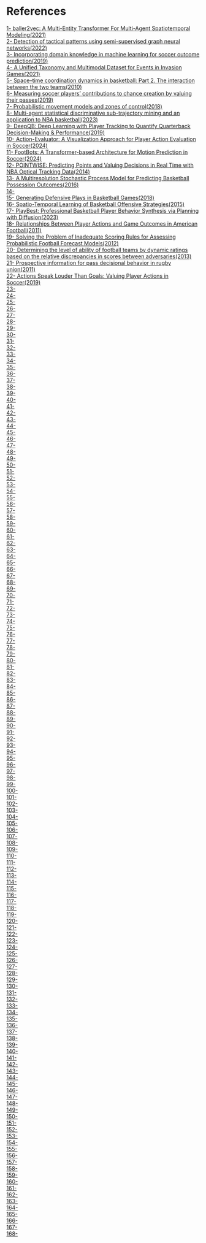 # References

[1- baller2vec: A Multi-Entity Transformer For Multi-Agent Spatiotemporal Modeling(2021)](https://arxiv.org/abs/2102.03291) <br>
[2- Detection of tactical patterns using semi-supervised graph neural networks(2022)](https://www.sloansportsconference.com/research-papers/detection-of-tactical-patterns-using-semi-supervised-graph-neural-networks) <br>
[3- Incorporating domain knowledge in machine learning for soccer outcome prediction(2019)](https://www.researchgate.net/publication/326889511_Incorporating_domain_knowledge_in_machine_learning_for_soccer_outcome_prediction) <br>
[4- A Unified Taxonomy and Multimodal Dataset for Events in Invasion Games(2021)](https://arxiv.org/abs/2108.11149) <br>
[5- Space–time coordination dynamics in basketball: Part 2. The interaction between the two teams(2010)](https://www.researchgate.net/publication/41406026_Space-time_coordination_dynamics_in_basketball_Part_2_The_interaction_between_the_two_teams) <br>
[6- Measuring soccer players’ contributions to chance creation by valuing their passes(2019)](https://repub.eur.nl/pub/115732/Repub_115732.pdf) <br>
[7- Probabilistic movement models and zones of control(2018)](https://link.springer.com/article/10.1007/s10994-018-5725-1) <br>
[8- Multi-agent statistical discriminative sub-trajectory mining and an application to NBA basketball(2023)](https://www.researchgate.net/publication/370062987_Multi-agent_statistical_discriminative_sub-trajectory_mining_and_an_application_to_NBA_basketball) <br>
[9- DeepQB: Deep Learning with Player Tracking to Quantify Quarterback Decision-Making & Performance(2019)](https://www.sloansportsconference.com/research-papers/deepqb-deep-learning-with-player-tracking-to-quantify-quarterback-decision-making-performance) <br>
[10- Action-Evaluator: A Visualization Approach for Player Action Evaluation in Soccer(2024)](https://ssxiexiao.github.io/papers/Action-Evaluator.pdf) <br>
[11- FootBots: A Transformer-based Architecture for Motion Prediction in Soccer(2024)](https://arxiv.org/abs/2406.19852) <br>
[12- POINTWISE: Predicting Points and Valuing Decisions in Real Time with NBA Optical Tracking Data(2014)](https://www.lukebornn.com/papers/cervone_ssac_2014.pdf) <br>
[13- A Multiresolution Stochastic Process Model for Predicting Basketball Possession Outcomes(2016)](https://arxiv.org/abs/1408.0777) <br>
[14-]() <br>
[15- Generating Defensive Plays in Basketball Games(2018)](http://www.observatoriobizkaiabasket.com/es/wp-content/uploads/2018/10/4.pdf) <br>
[16- Spatio-Temporal Learning of Basketball Offensive Strategies(2015)](https://cgv.cs.nthu.edu.tw/download/file?guid=04ac7e96-927c-11e5-b494-00113247b9b2) <br>
[17- PlayBest: Professional Basketball Player Behavior Synthesis via Planning with Diffusion(2023)](https://arxiv.org/abs/2306.04090) <br>
[18- Relationships Between Player Actions and Game Outcomes in American Football(2011)](https://sportsci.org/2011/mep.htm) <br>
[19- Solving the Problem of Inadequate Scoring Rules for Assessing Probabilistic Football Forecast Models(2012)](https://www.researchgate.net/publication/227378917_Solving_the_Problem_of_Inadequate_Scoring_Rules_for_Assessing_Probabilistic_Football_Forecast_Models) <br>
[20- Determining the level of ability of football teams by dynamic ratings based on the relative discrepancies in scores between adversaries(2013)](https://www.researchgate.net/publication/236944354_Determining_the_level_of_ability_of_football_teams_by_dynamic_ratings_based_on_the_relative_discrepancies_in_scores_between_adversaries) <br>
[21- Prospective information for pass decisional behavior in rugby union(2011)](https://www.sciencedirect.com/science/article/abs/pii/S0167945710001028) <br>
[22- Actions Speak Louder Than Goals: Valuing Player Actions in Soccer(2019)](https://arxiv.org/abs/1802.07127) <br>
[23- ]() <br>
[24-]() <br>
[25-]() <br>
[26-]() <br>
[27-]() <br>
[28-]() <br>
[29-]() <br>
[30-]() <br>
[31-]() <br>
[32-]() <br>
[33-]() <br>
[34-]() <br>
[35-]() <br>
[36-]() <br>
[37-]() <br>
[38-]() <br>
[39-]() <br>
[40-]() <br>
[41-]() <br>
[42-]() <br>
[43-]() <br>
[44-]() <br>
[45-]() <br>
[46-]() <br>
[47-]() <br>
[48-]() <br>
[49-]() <br>
[50-]() <br>
[51-]() <br>
[52-]() <br>
[53-]() <br>
[54-]() <br>
[55-]() <br>
[56-]() <br>
[57-]() <br>
[58-]() <br>
[59-]() <br>
[60-]() <br>
[61-]() <br>
[62-]() <br>
[63-]() <br>
[64-]() <br>
[65-]() <br>
[66-]() <br>
[67-]() <br>
[68-]() <br>
[69-]() <br>
[70-]() <br>
[71-]() <br>
[72-]() <br>
[73-]() <br>
[74-]() <br>
[75-]() <br>
[76-]() <br>
[77-]() <br>
[78-]() <br>
[79-]() <br>
[80-]() <br>
[81-]() <br>
[82-]() <br>
[83-]() <br>
[84-]() <br>
[85-]() <br>
[86-]() <br>
[87-]() <br>
[88-]() <br>
[89-]() <br>
[90-]() <br>
[91-]() <br>
[92-]() <br>
[93-]() <br>
[94-]() <br>
[95-]() <br>
[96-]() <br>
[97-]() <br>
[98-]() <br>
[99-]() <br>
[100-]() <br>
[101-]() <br>
[102-]() <br>
[103-]() <br>
[104-]() <br>
[105-]() <br>
[106-]() <br>
[107-]() <br>
[108-]() <br>
[109-]() <br>
[110-]() <br>
[111-]() <br>
[112-]() <br>
[113-]() <br>
[114-]() <br>
[115-]() <br>
[116-]() <br>
[117-]() <br>
[118-]() <br>
[119-]() <br>
[120-]() <br>
[121-]() <br>
[122-]() <br>
[123-]() <br>
[124-]() <br>
[125-]() <br>
[126-]() <br>
[127-]() <br>
[128-]() <br>
[129-]() <br>
[130-]() <br>
[131-]() <br>
[132-]() <br>
[133-]() <br>
[134-]() <br>
[135-]() <br>
[136-]() <br>
[137-]() <br>
[138-]() <br>
[139-]() <br>
[140-]() <br>
[141-]() <br>
[142-]() <br>
[143-]() <br>
[144-]() <br>
[145-]() <br>
[146-]() <br>
[147-]() <br>
[148-]() <br>
[149-]() <br>
[150-]() <br>
[151-]() <br>
[152-]() <br>
[153-]() <br>
[154-]() <br>
[155-]() <br>
[156-]() <br>
[157-]() <br>
[158-]() <br>
[159-]() <br>
[160-]() <br>
[161-]() <br>
[162-]() <br>
[163-]() <br>
[164-]() <br>
[165-]() <br>
[166-]() <br>
[167-]() <br>
[168-]() <br>
